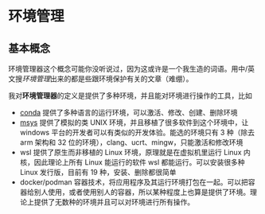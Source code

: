 # 环境管理

## 基本概念

环境管理器这个概念可能你没听说过，因为这或许是一个我生造的词语。用中/英文搜*环境管理*出来的都是些跟环境保护有关的文章（难绷）。

我对**环境管理器**的定义是提供了多种环境，并且能对环境进行操作的工具，比如

  - [conda](Conda.md) 提供了多种语言的运行环境，可以激活、修改、创建、删除环境
  - [msys](MSYS.md) 提供了模拟的类 UNIX 环境，并且移植了很多软件到这个环境中，让 windows 平台的开发者可以有类似的开发体验。能选的环境只有 3 种（除去 arm 架构和 32 位的环境），clang、ucrt、mingw，只能激活和修改环境
  - wsl 提供了原生而非移植的 Linux 环境，原理就是在虚拟机里运行 Linux 内核，因此理论上所有 Linux 能运行的软件 wsl 都能运行。可以安装很多种 Linux 发行版，目前有 19 种，安装、删除都很简单
  - docker/podman 容器技术，将应用程序及其运行环境打包在一起。可以把容器给别人使用，或者使用别人的容器，所以某种程度上也算是提供了环境。理论上提供了无数种的环境并且可以对环境进行所有操作。